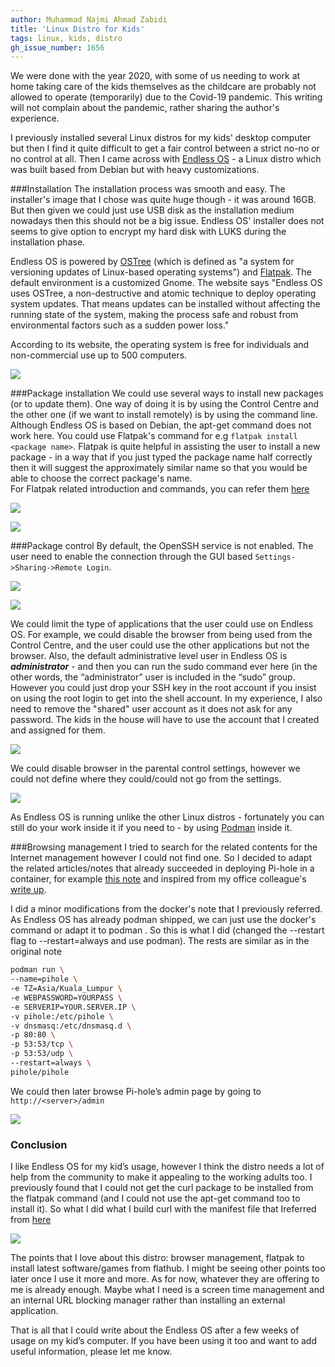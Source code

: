 ```yaml
---
author: Muhammad Najmi Ahmad Zabidi 
title: 'Linux Distro for Kids'
tags: linux, kids, distro
gh_issue_number: 1656
---
```

We were done with the year 2020, with some of us needing to work at home taking care of the kids themselves as the childcare are probably not allowed to operate (temporarily) due to the Covid-19 pandemic. This writing will not complain about the pandemic, rather sharing the author's experience.

I previously installed several Linux distros for my kids' desktop computer but then I find it quite difficult to get a fair control between a strict no-no or no control at all. Then I came across with [Endless OS](https://endlessos.com/) - a Linux distro which was built based from Debian but with heavy customizations.

###Installation
The installation process was smooth and easy. The installer's image that I chose was quite huge though - it was around 16GB. But then given we could just use USB disk as the installation medium nowadays then this should not be a big issue.  Endless OS' installer does not seems to give option to encrypt my hard disk with LUKS during the installation phase.

Endless OS is powered by [OSTree](https://people.gnome.org/~walters/ostree/doc-onepage/) (which is defined as "a system for versioning updates of Linux-based operating systems") and [Flatpak](https://flatpak.org/). The default environment is a customized Gnome.
The website says "Endless OS uses OSTree, a non-destructive and atomic technique to deploy operating system updates. That means updates can be installed without affecting the running state of the system, making the process safe and robust from environmental factors such as a sudden power loss."

According to its website, the operating system is free for individuals and non-commercial use up to 500 computers. 

![](end-point-blog/2021/01/19/linux-for-kids/desktop.png)

###Package installation
We could use several ways to install new packages (or to update them). One way of doing it is by using the Control Centre and the other one (if we want to install remotely) is by using the command line. Although Endless OS is based on Debian, the apt-get command does not work here. You could use Flatpak's command for e.g `flatpak install <package name>`. Flatpak is quite helpful in assisting the user to install a new package - in a way that if you just typed the package name half correctly then it will suggest the approximately similar name so that you would be able to choose the correct package's name.  
For Flatpak related introduction and commands, you can refer them [here](https://itsfoss.com/flatpak-guide/)

![](/2021/01/19/linux-for-kids/installer.png)

![](/2021/01/19/linux-for-kids/app-centre.png)


###Package control
By default, the OpenSSH service is not enabled. The user need to enable the connection through the GUI based `Settings->Sharing->Remote Login`.

![](/2021/01/19/linux-for-kids/sharing-ssh.png)

![](/2021/01/19/linux-for-kids/sharing-ssh2.png)
 
We could limit the type of applications that the user could use on Endless OS. For example, we could disable the browser from being used from the Control Centre, and the user could use the other applications but not the browser. Also, the default administrative level user in Endless OS is ***administrator*** - and then you can run the sudo command ever here (in the other words, the “administrator” user is included in the “sudo” group. However you could just drop your SSH key in the root account if you insist on using the root login to get into the shell account. In my experience, I also need to remove the "shared" user account as it does not ask for any password. The kids in the house will have to use the account that I created and assigned for them.  


![](/2021/01/19/linux-for-kids/parental-control.png)

We could disable browser in the parental control settings, however we could not define where they could/could not go from the settings.

![](/2021/01/19/linux-for-kids/parental-control2.png)


As Endless OS is running unlike the other Linux distros - fortunately you can still do your work inside it if you need to - by using [Podman](https://support.endlessos.org/en/apps/podman) inside it. 

###Browsing management
I tried to search for the related contents for the Internet management however I could not find one. So I decided to adapt the related articles/notes that already succeeded in deploying Pi-hole in a container, for example [this note](https://codeopolis.com/posts/running-pi-hole-in-docker-is-remarkably-easy/) and inspired from my office colleague's [write up](https://www.endpoint.com/blog/2020/12/03/pihole-great-holiday-gift).

I did a minor modifications from the docker's note that I previously referred. As Endless OS has already podman shipped, we can just use the docker's command or adapt it to podman . So this is what I did (changed the --restart flag to --restart=always and use podman). The rests are similar as in the original note

```bash
podman run \
--name=pihole \
-e TZ=Asia/Kuala_Lumpur \
-e WEBPASSWORD=YOURPASS \
-e SERVERIP=YOUR.SERVER.IP \
-v pihole:/etc/pihole \
-v dnsmasq:/etc/dnsmasq.d \
-p 80:80 \
-p 53:53/tcp \
-p 53:53/udp \
--restart=always \
pihole/pihole
```

We could then later browse Pi-hole’s admin page by going to  `http://<server>/admin`

![](/2021/01/19/linux-for-kids/pi-hole-eos2.png)

### Conclusion
I like Endless OS for my kid’s usage, however I think the distro needs a lot of help from the community to make it appealing to the working adults too. I previously found that I could not get the curl package to be installed from the flatpak command (and I could not use the apt-get command too to install it). So what I did what I build curl with the manifest file that Ireferred from [here](https://community.endlessos.com/t/package-installer/9314/2)

![](/2021/01/18/linux-for-kids/curl-build.png)

The points that I love about this distro: browser management, flatpak to install latest software/games from flathub. I might be seeing other points too later once I use it more and more. As for now, whatever they are offering to me is already enough. Maybe what I need is a screen time management and an internal URL blocking manager rather than installing an external application. 

That is all that I could write about the Endless OS after a few weeks of usage on my kid’s computer. If you have been using it too and want to add useful information, please let me know.



